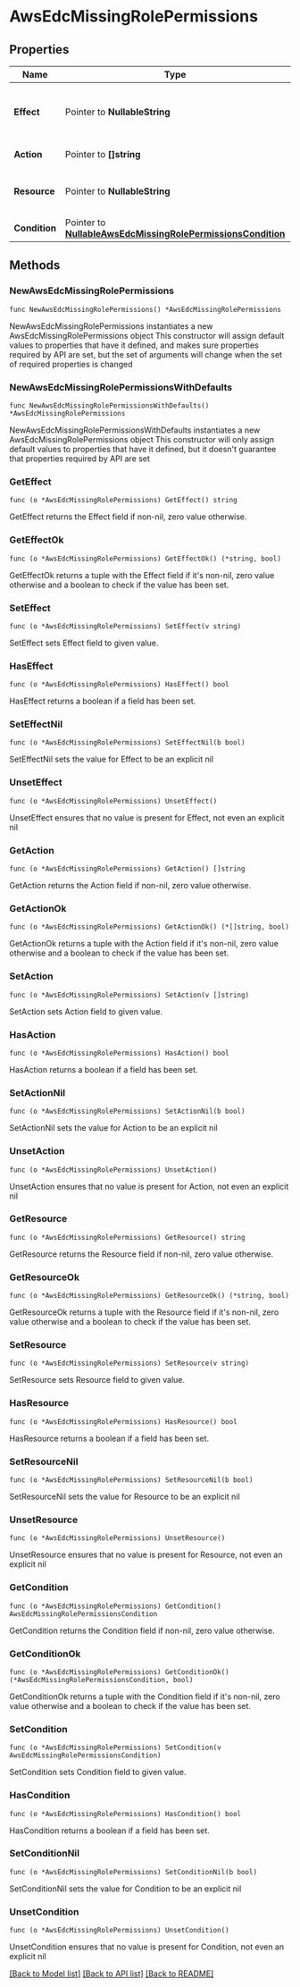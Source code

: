# AwsEdcMissingRolePermissions

## Properties

Name | Type | Description | Notes
------------ | ------------- | ------------- | -------------
**Effect** | Pointer to **NullableString** | Determines whether the permissions are Allowed or Denied | [optional] 
**Action** | Pointer to **[]string** | List of permissions | [optional] 
**Resource** | Pointer to **NullableString** | Target resources for the permissions | [optional] 
**Condition** | Pointer to [**NullableAwsEdcMissingRolePermissionsCondition**](AwsEdcMissingRolePermissionsCondition.md) |  | [optional] 

## Methods

### NewAwsEdcMissingRolePermissions

`func NewAwsEdcMissingRolePermissions() *AwsEdcMissingRolePermissions`

NewAwsEdcMissingRolePermissions instantiates a new AwsEdcMissingRolePermissions object
This constructor will assign default values to properties that have it defined,
and makes sure properties required by API are set, but the set of arguments
will change when the set of required properties is changed

### NewAwsEdcMissingRolePermissionsWithDefaults

`func NewAwsEdcMissingRolePermissionsWithDefaults() *AwsEdcMissingRolePermissions`

NewAwsEdcMissingRolePermissionsWithDefaults instantiates a new AwsEdcMissingRolePermissions object
This constructor will only assign default values to properties that have it defined,
but it doesn't guarantee that properties required by API are set

### GetEffect

`func (o *AwsEdcMissingRolePermissions) GetEffect() string`

GetEffect returns the Effect field if non-nil, zero value otherwise.

### GetEffectOk

`func (o *AwsEdcMissingRolePermissions) GetEffectOk() (*string, bool)`

GetEffectOk returns a tuple with the Effect field if it's non-nil, zero value otherwise
and a boolean to check if the value has been set.

### SetEffect

`func (o *AwsEdcMissingRolePermissions) SetEffect(v string)`

SetEffect sets Effect field to given value.

### HasEffect

`func (o *AwsEdcMissingRolePermissions) HasEffect() bool`

HasEffect returns a boolean if a field has been set.

### SetEffectNil

`func (o *AwsEdcMissingRolePermissions) SetEffectNil(b bool)`

 SetEffectNil sets the value for Effect to be an explicit nil

### UnsetEffect
`func (o *AwsEdcMissingRolePermissions) UnsetEffect()`

UnsetEffect ensures that no value is present for Effect, not even an explicit nil
### GetAction

`func (o *AwsEdcMissingRolePermissions) GetAction() []string`

GetAction returns the Action field if non-nil, zero value otherwise.

### GetActionOk

`func (o *AwsEdcMissingRolePermissions) GetActionOk() (*[]string, bool)`

GetActionOk returns a tuple with the Action field if it's non-nil, zero value otherwise
and a boolean to check if the value has been set.

### SetAction

`func (o *AwsEdcMissingRolePermissions) SetAction(v []string)`

SetAction sets Action field to given value.

### HasAction

`func (o *AwsEdcMissingRolePermissions) HasAction() bool`

HasAction returns a boolean if a field has been set.

### SetActionNil

`func (o *AwsEdcMissingRolePermissions) SetActionNil(b bool)`

 SetActionNil sets the value for Action to be an explicit nil

### UnsetAction
`func (o *AwsEdcMissingRolePermissions) UnsetAction()`

UnsetAction ensures that no value is present for Action, not even an explicit nil
### GetResource

`func (o *AwsEdcMissingRolePermissions) GetResource() string`

GetResource returns the Resource field if non-nil, zero value otherwise.

### GetResourceOk

`func (o *AwsEdcMissingRolePermissions) GetResourceOk() (*string, bool)`

GetResourceOk returns a tuple with the Resource field if it's non-nil, zero value otherwise
and a boolean to check if the value has been set.

### SetResource

`func (o *AwsEdcMissingRolePermissions) SetResource(v string)`

SetResource sets Resource field to given value.

### HasResource

`func (o *AwsEdcMissingRolePermissions) HasResource() bool`

HasResource returns a boolean if a field has been set.

### SetResourceNil

`func (o *AwsEdcMissingRolePermissions) SetResourceNil(b bool)`

 SetResourceNil sets the value for Resource to be an explicit nil

### UnsetResource
`func (o *AwsEdcMissingRolePermissions) UnsetResource()`

UnsetResource ensures that no value is present for Resource, not even an explicit nil
### GetCondition

`func (o *AwsEdcMissingRolePermissions) GetCondition() AwsEdcMissingRolePermissionsCondition`

GetCondition returns the Condition field if non-nil, zero value otherwise.

### GetConditionOk

`func (o *AwsEdcMissingRolePermissions) GetConditionOk() (*AwsEdcMissingRolePermissionsCondition, bool)`

GetConditionOk returns a tuple with the Condition field if it's non-nil, zero value otherwise
and a boolean to check if the value has been set.

### SetCondition

`func (o *AwsEdcMissingRolePermissions) SetCondition(v AwsEdcMissingRolePermissionsCondition)`

SetCondition sets Condition field to given value.

### HasCondition

`func (o *AwsEdcMissingRolePermissions) HasCondition() bool`

HasCondition returns a boolean if a field has been set.

### SetConditionNil

`func (o *AwsEdcMissingRolePermissions) SetConditionNil(b bool)`

 SetConditionNil sets the value for Condition to be an explicit nil

### UnsetCondition
`func (o *AwsEdcMissingRolePermissions) UnsetCondition()`

UnsetCondition ensures that no value is present for Condition, not even an explicit nil

[[Back to Model list]](../README.md#documentation-for-models) [[Back to API list]](../README.md#documentation-for-api-endpoints) [[Back to README]](../README.md)


